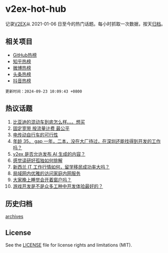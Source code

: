 # v2ex-hot-hub

 记录[V2EX](https://www.v2ex.com/)从 2021-01-06 日至今的热门话题。每小时抓取一次数据，按天[归档](archives)。
 
 ## 相关项目

- [GitHub热榜](https://github.com/it985/github-hot-hub)
- [知乎热榜](https://github.com/it985/zhihu-hot-hub)
- [微博热榜](https://github.com/it985/weibo-hot-hub)
- [头条热榜](https://github.com/it985/toutiao-hot-hub)
- [抖音热榜](https://github.com/it985/douyin-hot-hub)


 `更新时间：2024-09-23 10:09:43 +0800`

## 热议话题

1. [比亚迪的混动车到底怎么样。。。想买](https://www.v2ex.com/t/1074794)
1. [固定宽带 按流量计费 最公平](https://www.v2ex.com/t/1074762)
1. [电传动自行车的可行性](https://www.v2ex.com/t/1074808)
1. [年龄 35， gap 一年，二本，没在大厂待过，在深圳还能找得到开发的工作吗？](https://www.v2ex.com/t/1074780)
1. [v2ex 是否允许发布 AI 生成的内容？](https://www.v2ex.com/t/1074827)
1. [感觉读研好孤独如何排解](https://www.v2ex.com/t/1074849)
1. [新西兰 IT 工作行情如何，留学移民成功率大吗？](https://www.v2ex.com/t/1074768)
1. [局域网内优雅的访问家庭内网服务](https://www.v2ex.com/t/1074771)
1. [大家晚上睡觉会开着窗户吗？](https://www.v2ex.com/t/1074913)
1. [游戏开发是不是众多工种中开发体验最好的？](https://www.v2ex.com/t/1074815)

## 历史归档

[archives](archives)

## License

See the [LICENSE](LICENSE) file for license rights and limitations (MIT).
